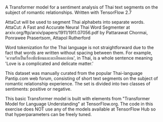 A Transformer model for a sentiment analysis of Thai text segments on the subject of romantic relationships.
Written with TensorFlow 2.7

AttaCut will be used to segment Thai alphabets into separate words. 
AttaCut: A Fast and Accurate Neural Thai Word Segmenter at arxiv.org/ftp/arxiv/papers/1911/1911.07056.pdf
by Pattarawat Chormai, Ponrawee Prasertsom, Attapol Rutherford

Word tokenization for the Thai language is not straightforward due to the fact that 
words are written without spacing between them. For example, 'ความรักเป็นเรื่องซับซ้อนและละเอียดละอ่อน', 
in Thai, is a whole sentence meaning 'Love is a complicated and delicate matter.'

This dataset was manually curated from the popular Thai-language Pantip.com web forum, 
consisting of short text segments on the subject of romantic relationship experience. 
The set is divided into two classes of sentiments: positive or negative.

This basic Transformer model is built with elements from "Transformer Model for Language Understanding" at TensorFlow.org. 
The code in this exercise does NOT use any of the models available at TensorFlow Hub so that hyperparameters can be freely tuned.
